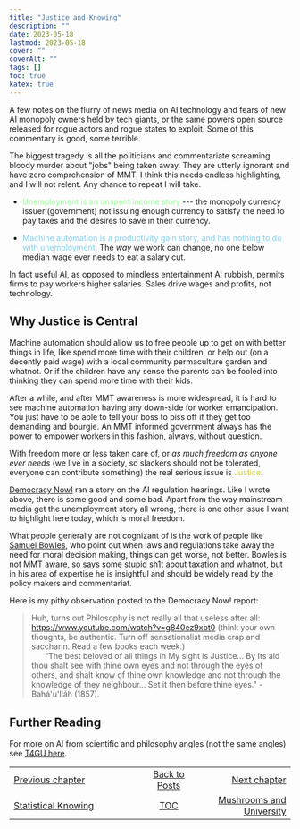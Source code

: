 ```yaml
---
title: "Justice and Knowing"
description: ""
date: 2023-05-18
lastmod: 2023-05-18
cover: ""
coverAlt: ""
tags: []
toc: true
katex: true
---
```


A few notes on the flurry of news media on AI technology and fears of new AI 
monopoly owners held by tech giants, or the same powers open source released for 
rogue actors and rogue states to exploit. Some of this commentary is good, some 
terrible.

The biggest tragedy is all the politicians and commentariate screaming bloody murder 
about "jobs" being taken away. They are utterly ignorant and have zero comprehension 
of MMT. I think this needs endless highlighting, and I will not relent. Any chance to 
repeat I will take.

* <font style="color: palegreen;">Unemployment is an unspent income story </font>--- the monopoly currency issuer (government) 
not issuing enough currency to satisfy the need to pay taxes and the desires to save 
in their currency.

* <font style="color: skyblue;">Machine automation is a productivity gain story, and 
has nothing to do with unemployment.</font> The *way* we work can change, no one below 
median wage ever needs to eat a salary cut. 

In fact useful AI, as opposed to mindless entertainment AI rubbish, permits firms to 
pay workers higher salaries. Sales drive wages and profits, not technology.


## Why Justice is Central

Machine automation should allow us to free people up to get on with better things in 
life, like spend more time with their children, or help out (on a decently paid wage) 
with a local community permaculture garden and whatnot. Or if the children have any 
sense the parents can be fooled into thinking they can spend more time with their 
kids.

After a while, and after MMT awareness is more widespread, it is hard to see machine 
automation having any down-side for worker emancipation. You just have to be able to 
tell your boss to piss off if they get too demanding and bourgie. An MMT informed 
government always has the power to empower workers in this fashion, always, without 
question.

With freedom more or less taken care of, or *as much freedom as anyone ever needs* 
(we live in a society, so slackers should not be tolerated, everyone can contribute 
something) the real serious issue is <font style="color: #D1D130;">Justice</font>.

[Democracy Now!](https://www.youtube.com/watch?v=YHwP0yYciF8) ran a story on the AI 
regulation hearings. Like I wrote above, there is some good and some bad. Apart from 
the way mainstream media get the unemployment story all wrong, there is one other 
issue I want to highlight here today, which is moral freedom.

What people generally are not cognizant of is the work of people like 
[Samuel Bowles](https://yalebooks.yale.edu/book/9780300230512/the-moral-economy/), 
who point out when laws and regulations take away the need for moral decision making, 
things can get worse, not better. Bowles is not MMT aware, so says some stupid sh1t 
about taxation and whatnot, but in his area of expertise he is insightful and should 
be widely read by the policy makers and commentariat.

Here is my pithy observation posted to the Democracy Now! report:

> Huh, turns out Philosophy is not really all that useless after all: https://www.youtube.com/watch?v=g840ez9xbt0  (think your own thoughts, be authentic. Turn off sensationalist media crap and saccharin. Read a few books each week.)   
&nbsp;&nbsp;&nbsp;&nbsp;&nbsp;&nbsp;"The best beloved of all things in My sight is Justice... By Its aid thou shalt see with thine own eyes and not through the eyes of others, and shalt know of thine own knowledge and not through the knowledge of they neighbour... Set it then before thine eyes." - Bahá'u'lláh (1857).


## Further Reading

For more on AI from scientific and philosophy angles (not the same angles) see 
[T4GU here](https://t4gu.gitlab.io/t4gu/blog/30_antituring).



<table style="border-collapse: collapse; border=0;">
    <colgroup>
       <col span="1" style="width: 35%;">
       <col span="1" style="width: 15%;">
       <col span="1" style="width: 25%;">
    </colgroup>
<tr style="border: 1px solid color:#0f0f0f;">
<td style="border: 1px solid color:#0f0f0f;"><a href="../27_statsknowing">Previous chapter</a></td>
<td style="border: 1px solid color:#0f0f0f; text-align:center;"><a href="../">Back to Posts</a></td>
<td style="border: 1px solid color:#0f0f0f; text-align:right;"><a href="../29_mushrooms">Next chapter</a></td>
</tr>
<tr style="border: 1px solid color:#0f0f0f;">
<td style="border: 1px solid color:#0f0f0f;"><a href="../27_statsknowing">Statistical Knowing</a></td>
<td style="border: 1px solid color:#0f0f0f; text-align:center;"><a href="../">TOC</a></td>
<td style="border: 1px solid color:#0f0f0f; text-align:right;"><a href="../29_mushrooms">Mushrooms and University</a></td>
</tr>
</table>
